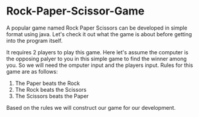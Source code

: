 # Rock-Paper-Scissor-Game

A popular game named Rock Paper Scissors can be developed in simple format using java. 
Let's check it out what the game is about before getting into the program itself.

It requires 2 players to play this game.
Here let's assume the computer is the opposing palyer to you in this simple game to find the winner among you.
So we will need the omputer input and the players input. 
Rules for this game are as follows:
1. The Paper beats the Rock
2. The Rock beats the Scissors  
3. The Scissors beats the Paper
     
Based on the rules we will construct our game for our development.

             
